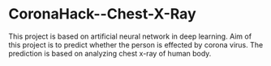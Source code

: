 # CoronaHack--Chest-X-Ray
This project is based on artificial neural network in deep learning. Aim of this project is to predict whether the person is effected by corona virus. The prediction is based on analyzing chest x-ray of human body.
